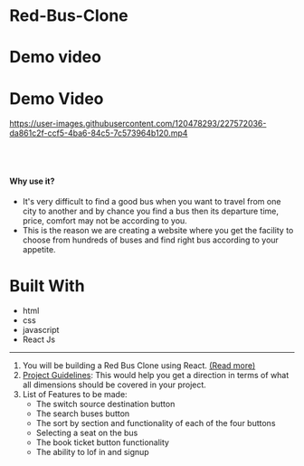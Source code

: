 # Red-Bus-Clone

# Demo video



<h1>Demo Video</h1>

https://user-images.githubusercontent.com/120478293/227572036-da861c2f-ccf5-4ba6-84c5-7c573964b120.mp4

<br />
<br />
<h4>Why use it?</h4>
<ul>
  <li>
  It's very difficult to find a good bus when you want to travel from one city to another and by chance you find a bus then its departure time, price, comfort may not   be according to you.
  </li>
  <li>
    This is the reason we are creating a website where you get the facility to choose from hundreds of buses and find right bus according to your appetite.
  </li>
</ul>

# Built With

* html
* css
* javascript 
* React Js

______________________________________________________________________________________________________________________________________
<ol>
<li>You will be building a Red Bus Clone using React.
<a href="https://spiky-theory-17e.notion.site/Red-Bus-Clone-481a5dd105644b2481a4e0aba417b68e">(Read more)</a></li>
<li><a href="https://docs.google.com/document/d/1qmdCKD0RYwzrmFYzV8FG-Zf6BygA0l3PwYvpLX-_uMU/edit">Project Guidelines</a>: This would help you get a direction in terms of what all dimensions should be covered in your project.</li>
<li>
List of Features to be made:
<ul>
<li>The switch source destination button</li>
<li>The search buses button</li>
<li>The sort by section and functionality of each of the four buttons</li>
<li>Selecting a seat on the bus</li>
<li>The book ticket button functionality</li>
<li>The ability to lof in and signup</li>
</ul>
</li>
</ol> 
